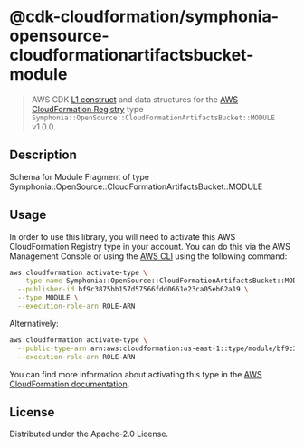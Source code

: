 # @cdk-cloudformation/symphonia-opensource-cloudformationartifactsbucket-module

> AWS CDK [L1 construct] and data structures for the [AWS CloudFormation Registry] type `Symphonia::OpenSource::CloudFormationArtifactsBucket::MODULE` v1.0.0.

[L1 construct]: https://docs.aws.amazon.com/cdk/latest/guide/constructs.html
[AWS CloudFormation Registry]: https://docs.aws.amazon.com/AWSCloudFormation/latest/UserGuide/registry.html

## Description

Schema for Module Fragment of type Symphonia::OpenSource::CloudFormationArtifactsBucket::MODULE

## Usage

In order to use this library, you will need to activate this AWS CloudFormation Registry type in your account. You can do this via the AWS Management Console or using the [AWS CLI](https://aws.amazon.com/cli/) using the following command:

```sh
aws cloudformation activate-type \
  --type-name Symphonia::OpenSource::CloudFormationArtifactsBucket::MODULE \
  --publisher-id bf9c3875bb157d57566fdd0661e23ca05eb62a19 \
  --type MODULE \
  --execution-role-arn ROLE-ARN
```

Alternatively:

```sh
aws cloudformation activate-type \
  --public-type-arn arn:aws:cloudformation:us-east-1::type/module/bf9c3875bb157d57566fdd0661e23ca05eb62a19/Symphonia-OpenSource-CloudFormationArtifactsBucket-MODULE \
  --execution-role-arn ROLE-ARN
```

You can find more information about activating this type in the [AWS CloudFormation documentation](https://docs.aws.amazon.com/AWSCloudFormation/latest/UserGuide/registry-public.html).

## License

Distributed under the Apache-2.0 License.
